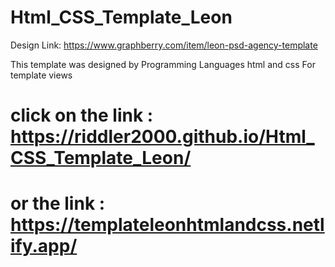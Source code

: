 # Html_CSS_Template_Leon
Design Link: https://www.graphberry.com/item/leon-psd-agency-template

This template was designed by Programming Languages html and css For template views 

# click on the link :  https://riddler2000.github.io/Html_CSS_Template_Leon/

# or the link :  https://templateleonhtmlandcss.netlify.app/
